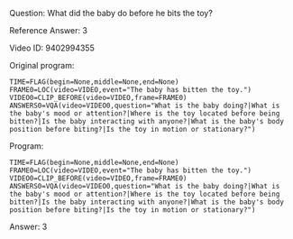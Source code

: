 Question: What did the baby do before he bits the toy?

Reference Answer: 3

Video ID: 9402994355

Original program:

```
TIME=FLAG(begin=None,middle=None,end=None)
FRAME0=LOC(video=VIDEO,event="The baby has bitten the toy.")
VIDEO0=CLIP_BEFORE(video=VIDEO,frame=FRAME0)
ANSWERS0=VQA(video=VIDEO0,question="What is the baby doing?|What is the baby's mood or attention?|Where is the toy located before being bitten?|Is the baby interacting with anyone?|What is the baby's body position before biting?|Is the toy in motion or stationary?")
```

Program:

```
TIME=FLAG(begin=None,middle=None,end=None)
FRAME0=LOC(video=VIDEO,event="The baby has bitten the toy.")
VIDEO0=CLIP_BEFORE(video=VIDEO,frame=FRAME0)
ANSWERS0=VQA(video=VIDEO0,question="What is the baby doing?|What is the baby's mood or attention?|Where is the toy located before being bitten?|Is the baby interacting with anyone?|What is the baby's body position before biting?|Is the toy in motion or stationary?")
```

Answer: 3


